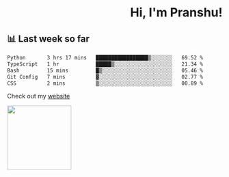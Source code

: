 <div align="right" >
   
   <H1>Hi, I'm Pranshu!</H1>

</div>

## 📊 Last week so far
<!--START_SECTION:waka-->

```txt
Python       3 hrs 17 mins   █████████████████▒░░░░░░░   69.52 %
TypeScript   1 hr            █████▒░░░░░░░░░░░░░░░░░░░   21.34 %
Bash         15 mins         █▒░░░░░░░░░░░░░░░░░░░░░░░   05.46 %
Git Config   7 mins          ▓░░░░░░░░░░░░░░░░░░░░░░░░   02.77 %
CSS          2 mins          ▒░░░░░░░░░░░░░░░░░░░░░░░░   00.89 %
```

<!--END_SECTION:waka-->

Check out my [website](https://pranshu05.vercel.app)

<img align="left" width="150" src="https://user-images.githubusercontent.com/70943732/209951571-93b7afe5-f523-4683-b725-5d94b287e94e.png">

